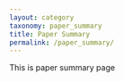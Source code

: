 ```yaml
---
layout: category
taxonomy: paper_summary
title: Paper Summary
permalink: /paper_summary/
---
```

This is paper summary page
